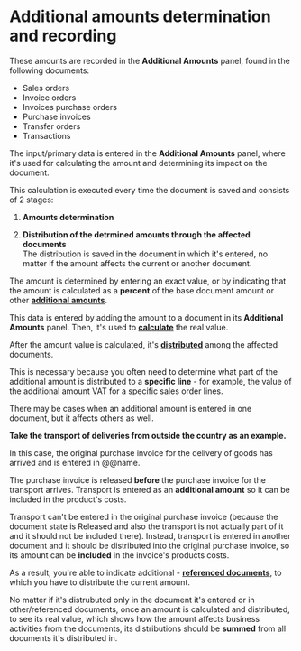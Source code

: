 # Additional amounts determination and recording

These amounts are recorded in the **Аdditional Amounts** panel, found in the following documents: 

- Sales orders
- Invoice orders
- Invoices purchase orders
- Purchase invoices
- Transfer orders
- Transactions 

The input/primary data is entered in the **Additional Amounts** panel, where it's used for calculating the amount and determining its impact on the document.

This calculation is executed every time the document is saved and consists of 2 stages:

1. **Amounts determination**

2. **Distribution of the detrmined amounts through the affected documents** <br> The distribution is saved in the document in which it's entered, no matter if the amount affects the current or another document.
  
The amount is determined by entering an exact value, or by indicating that the amount is calculated as a **percent** of the base document amount or other **[additional amounts](index.md)**. 

This data is entered by adding the amount to a document in its **Additional Amounts** panel. Then, it's used to **[calculate](amounts-calculation/index.md)** the real value. 
  
After the amount value is calculated, it's **[distributed](amounts-distribution/index.md)** among the affected documents. 

This is necessary because you often need to determine what part of the additional amount is distributed to a **specific line** - for example, the value of the additional amount VAT for a specific sales order lines.

There may be cases when an additional amount is entered in one document, but it affects others as well. 

**Take the transport of deliveries from outside the country as an example.** 

In this case, the original purchase invoice for the delivery of goods has arrived and is entered in @@name. 

The purchase invoice is released **before** the purchase invoice for the transport arrives. Transport is entered as an **additional amount** so it can be included in the product's costs. 

Transport can't be entered in the original purchase invoice (because the document state is Released and also the transport is not actually part of it and it should not be included there). Instead, transport is entered in another document and it should be distributed into the original purchase invoice, so its amount can be **included** in the invoice's products costs.

As a result, you're able to indicate additional - **[referenced documents](referenced-documents.md)**, to which you have to distribute the current amount. 

No matter if it's distrubuted only in the document it's entered or in other/referenced documents, once an amount is calculated and distributed, to see its real value, which shows how the amount affects business activities from the documents, its distributions should be **summed** from all documents it's distributed in.



